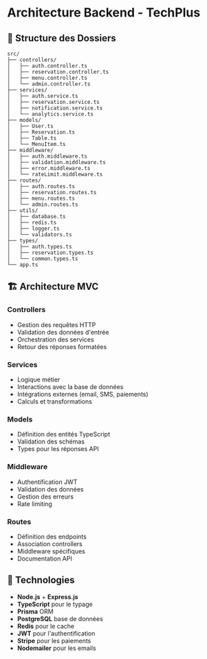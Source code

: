 # Architecture Backend - TechPlus

## 📁 Structure des Dossiers

```
src/
├── controllers/
│   ├── auth.controller.ts
│   ├── reservation.controller.ts
│   ├── menu.controller.ts
│   └── admin.controller.ts
├── services/
│   ├── auth.service.ts
│   ├── reservation.service.ts
│   ├── notification.service.ts
│   └── analytics.service.ts
├── models/
│   ├── User.ts
│   ├── Reservation.ts
│   ├── Table.ts
│   └── MenuItem.ts
├── middleware/
│   ├── auth.middleware.ts
│   ├── validation.middleware.ts
│   ├── error.middleware.ts
│   └── rateLimit.middleware.ts
├── routes/
│   ├── auth.routes.ts
│   ├── reservation.routes.ts
│   ├── menu.routes.ts
│   └── admin.routes.ts
├── utils/
│   ├── database.ts
│   ├── redis.ts
│   ├── logger.ts
│   └── validators.ts
├── types/
│   ├── auth.types.ts
│   ├── reservation.types.ts
│   └── common.types.ts
└── app.ts
```

## 🏗️ Architecture MVC

### Controllers
- Gestion des requêtes HTTP
- Validation des données d'entrée
- Orchestration des services
- Retour des réponses formatées

### Services
- Logique métier
- Interactions avec la base de données
- Intégrations externes (email, SMS, paiements)
- Calculs et transformations

### Models
- Définition des entités TypeScript
- Validation des schémas
- Types pour les réponses API

### Middleware
- Authentification JWT
- Validation des données
- Gestion des erreurs
- Rate limiting

### Routes
- Définition des endpoints
- Association controllers
- Middleware spécifiques
- Documentation API

## 🔧 Technologies

- **Node.js** + **Express.js**
- **TypeScript** pour le typage
- **Prisma** ORM
- **PostgreSQL** base de données
- **Redis** pour le cache
- **JWT** pour l'authentification
- **Stripe** pour les paiements
- **Nodemailer** pour les emails
